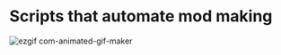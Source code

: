 # Scripts that automate mod making

![ezgif com-animated-gif-maker](https://github.com/user-attachments/assets/51785dce-ccdb-4f90-9f27-2c563d31941c)
